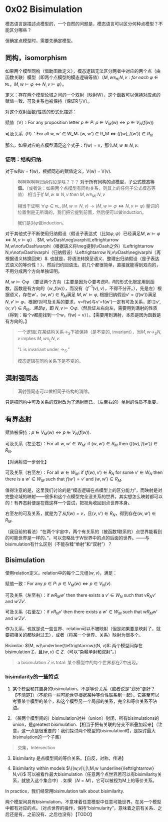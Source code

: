 # 0x02 Bisimulation

模态语言是描述点模型的，一个自然的问题是，模态语言可以区分何种点模型？不能区分哪些？

但确定点模型时，需要先确定模型。

## 同构，isomorphism

如果两个模型同构（借助函数定义），模态逻辑无法区分两者中对应的两个点（由函数关联）模型（即两个点模型的模态逻辑等值）（$M,w\equiv_{\texttt{ML}}N, v: for\;each\;\varphi\in\texttt{ML}，M, w\vDash\varphi\Leftrightarrow N, v\vDash\varphi$）。

定义：存在两个模型论域之间的一个双射（映射W），这个函数可以保持对应点的赋值一致、可及关系也被保持（保证R与V）。

对这个双射函数$f$性质的形式化描述：

赋值（V）：For any proposition letter $p \in P:$ $p\in V_M(w)\iff p\in V_N(f(w))$

可及关系（R）：For all w, w' $\in$ W_M: (w, w') $\in$ R_M $\iff$ $(f(w), f(w'))\in R_N$

那么，如果对应的点模型满足这个式子：f(w) = v，那么$M, w \cong N, v$.

### 证明：结构归纳. 

对于w和v = f(w)，根据同态的赋值定义，V(w) = V(v).

> 啊啊啊啊啊归纳假设是啥？？？
> **对于所有同构的点模型，子公式模态等值。**（或者说：如果两个点模型有同构关系，则其上的任何子公式模态等值）
> 相当于$If\;M,w\cong N, v\;then\;M,w\equiv_{ML}N,v$
> 
> 相当于证明 $\forall\varphi\in\texttt{ML}, (M,w\cong N,v) \rightarrow (M,w\vDash\varphi\Leftrightarrow N,v\vDash\varphi)$ 量词的位置倒是无所谓的，我们把它提到前面，然后便可以做induction。
>
> 我们是对$\varphi$做induction。


对于其他式子不断使用归纳假设（假设子表达式（比如$\varphi, \psi$）已经满足$M,w\vDash\varphi\Leftrightarrow N,v\vDash\varphi$）. $M, w\vDash\neg\varphi\Leftrightarrow M,w\not\vDash\varphi（根据语义将\neg提到\vDash之外）\Leftrightarrow N,v\not\vDash\varphi（归纳假设）\Leftrightarrow N,v\vDash\neg\varphi（再根据语义转换回来）$. 也就是，将语法转换至语义、整理出归纳假设（是子表达式语义的等价性！）、然后归约回语法。前几个都很简单，直接就能得到双向的，不用分成两个方向单独证明。

$M,w\vDash\Diamond\varphi$ （要证两个方向（主要是因为$\Diamond$要考虑$R$，$R$的形式化限定用到函数，函数是有方向的（$w, f(w)$），而没有（$f^{-1}(v), v$），不得不分开。），先是左）根据语义，存在$w'$，$\langle w,w'\rangle\in R_M$满足 
$M,w'\vDash\varphi$, 根据归纳假设$v' = (f(w'))$满足
$N,v'\vDash\varphi$，根据f对可及关系的要求，v=f(w)与v'=f(w')一定有可及关系，即$\exists v', \langle v, v'\rangle\in R_N，满足\varphi$，即
$N, v\vDash\Diamond\varphi$.（然后证从右向左，需要用到满射的性质（得到：每个v都能找到一个w，f(w) = v））。【需要用到满射，本质是因为函数是有方向的。】





> 一个逻辑$L$在某结构关系$\rightarrow_S$下被保持（是不变的, invariant），当$M,w\rightarrow_S N,v$ implies $M, w \equiv_L N, v$.
> 
> "L is invariant under $\rightarrow_S$."
> 
> 模态逻辑在同构关系下是不变的。

## 满射强同态

> 满射强同态可以做相同子结构的消除。

只是把同构中可及关系的双射改为了满射而已。（左至右的）单射的性质不重要。

## 有界态射

赋值被保持：$p\in V_{M}(w)\Leftrightarrow p\in V_N(f(w))$.


可及关系（左至右）：For all $w, w'\in W_M$: if $(w, w')\in R_M$ then $(f(w), f(w'))\in R_N$.

【对满射进一步弱化】

可及关系（右至左）：For all $w\in W_M$: if $(f(w), v')\in R_N$ for some $v' \in W_N$ then there is a $w' \in W_M$ such that $f(w') = v'$ and $(w, w')\in R_M$.

值得注意的是，这里我们讨论的是“模态逻辑在点模型上的区分能力”，而映射是对完整论域的映射——很多和这个点模型完全没关系的世界，其实想怎么映射都可以的！有界态射便是在做这样一个尝试，把视角收回到点世界本身。

右至左的可及关系，就是为了从$f(w)=v$，且$(v, v')\in R_N$，得到存在$(w, w')\in R_M$.

（我目前的看法）“在两个宇宙中，两个有关系的（被函数f联系的）点世界能看到的可能世界是一样的。”，可以忽略处于W世界中的点的后面的世界。——与bisimulation有什么区别（不能杂糅“单射”和“双射”）？

## Bisimulation

使用relation定义。relation中的每个二元组$(w, v)$，满足：

赋值一致：For any $p\in P$: $p\in V_M(w)\Leftrightarrow p\in V_N(v).$

可及关系（左至右）：if $w R_M w'$ then there exists a $v'\in W_N$ such that $v R_N v'$ and $w'Zv'$.

可及关系（右至左）：if $v R_N v'$ then there exists a $w'\in W_M$ such that $wR_M w'$ and $w'Zv'$.

作为关系，也就是说一些世界、relation可以不被映射（但是如果要是映射了，就要把相关的都映射过去），或者（将某一个世界、关系）映射为很多个。

Bisimilar: $(M, w)\underline{\leftrightarrow}(N, v)$: 两个模型间存在bisimulation Z，且$(w, v)\in Z$.（可以“杂糅单射和双射”。）

> a bisimulation Z is total: 某个模型中的每个世界都在Z中出现。

### bisimilarity的一些特点

1. 某个模型和其自身的bisimulation，不是等价关系（或者说是“划分”更好？【不清楚】）（不能将一些可能世界根据某种等价性联系到一起）。它甚至可以考察某个模型的某个，和这个模型另一个局部的关系，完全和等价关系不沾边。

2. （某两个模型间的）bisimulation对并（union）封闭，所有bisimulations的union，是greatest bisimulation.【相当于把有关联的分支不断叠加起来】（注意，这一点是很重要的：我们探讨两个模型的bisimulation时，是探讨最大bisimulation的一个子集）

> 交集，Intersection

3. Bisimilarity 是点模型间的等价关系。【自反，对称，传递】

4. Bisimilarity within models $\{(w,v)\;|\;M,w \underline{\leftrightarrow} N,v\}$ 可以被看作最大bisimulation（任意两个点世界若可以有bisimilarity关系，就放入这个集合中）. 如果（$N = M$），它可以被视为M上的等价关系。

In practice，我们经常用bisimulation talk about bisimilarity.

两个模型间具有bisimulation，不意味着任意模型中任意可能世界，在另一个模型中都有对应的点。（对点世界的操作，保持“bisimularity”，意味着之前有关系、之后还是有，之前没有、之后也没有）【TODO】

